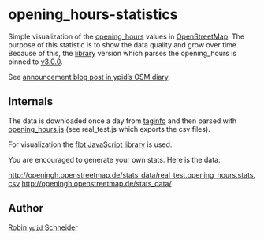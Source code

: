 # opening_hours-statistics

Simple visualization of the [opening_hours][Key:opening_hours] values in [OpenStreetMap](http://openstreetmap.org).
The purpose of this statistic is to show the data quality and grow over time. Because of this, the [library][oh-lib] version which parses the opening_hours is pinned to [v3.0.0](https://github.com/ypid/opening_hours.js/releases/tag/v3.0.0).

See [announcement blog post in ypid’s OSM diary](https://www.openstreetmap.org/user/ypid/diary/23881).

## Internals

The data is downloaded once a day from [taginfo][] and then parsed with [opening_hours.js][oh-lib] (see real_test.js which exports the csv files).

For visualization the [flot JavaScript library][flot-lib] is used.

You are encouraged to generate your own stats. Here is the data:

http://openingh.openstreetmap.de/stats_data/real_test.opening_hours.stats.csv
http://openingh.openstreetmap.de/stats_data/

## Author
[Robin `ypid` Schneider](http://wiki.openstreetmap.org/wiki/User:Ypid)

<!-- Link definitions {{{ -->
[Key:opening_hours]: http://wiki.openstreetmap.org/wiki/Key:opening_hours
[flot-lib]: https://github.com/flot/flot
[oh-lib]: https://github.com/ypid/opening_hours.js
[taginfo]: http://taginfo.openstreetmap.org/
[real_test.js]: https://github.com/ypid/opening_hours.js/blob/master/real_test.js
[opening_hours_map]: https://github.com/ypid/opening_hours_map
<!-- }}} -->

